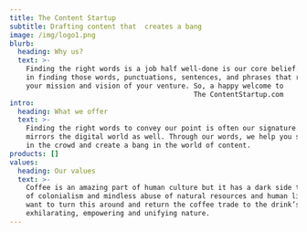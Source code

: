```yaml
---
title: The Content Startup
subtitle: Drafting content that  creates a bang
image: /img/logo1.png
blurb:
  heading: Why us?
  text: >-
    Finding the right words is a job half well-done is our core belief. We aid
    in finding those words, punctuations, sentences, and phrases that reflect
    your mission and vision of your venture. So, a happy welcome to 
                                             The ContentStartup.com 
intro:
  heading: What we offer
  text: >-
    Finding the right words to convey our point is often our signature. This
    mirrors the digital world as well. Through our words, we help you stand out
    in the crowd and create a bang in the world of content.
products: []
values:
  heading: Our values
  text: >-
    Coffee is an amazing part of human culture but it has a dark side too – one
    of colonialism and mindless abuse of natural resources and human lives. We
    want to turn this around and return the coffee trade to the drink’s
    exhilarating, empowering and unifying nature.
---
```


